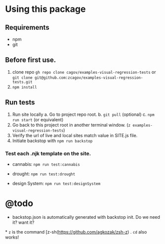 # Using this package

## Requirements

- npm
- git

## Before first use.

1. clone repo `gh repo clone cagov/examples-visual-regression-tests` or `git clone git@github.com:zcagov/examples-visual-regression-tests.git`
3. `npm install`

## Run tests

1. Run site locally
   a. Go to project repo root.
   b. `git pull` (optional)
   c. `npm run start` (or equivalent)
2. Go back to this project root in another terminal window. (`z examples-visual-regression-tests`)
3. Verify the url of live and local sites match value in SITE.js file.
4. Initiate backstop with `npm run backstop`


### Test each .njk template on the site.

- cannabis: `npm run test:cannabis`

- drought: `npm run test:drought`

- design System: `npm run test:designSystem`


# @todo

- backstop.json is automatically generated with backstop init. Do we need it? want it?

\* `z` is the command [z-sh(https://github.com/agkozak/zsh-z) . `cd` also works!

